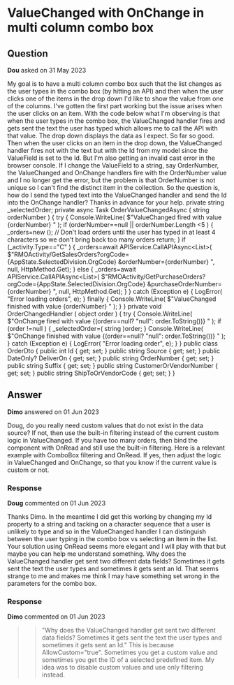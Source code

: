 # ValueChanged with OnChange in multi column combo box

## Question

**Dou** asked on 31 May 2023

My goal is to have a multi column combo box such that the list changes as the user types in the combo box (by hitting an API) and then when the user clicks one of the items in the drop down I'd like to show the value from one of the columns. I've gotten the first part working but the issue arises when the user clicks on an item. With the code below what I'm observing is that when the user types in the combo box, the ValueChanged handler fires and gets sent the text the user has typed which allows me to call the API with that value. The drop down displays the data as I expect. So far so good. Then when the user clicks on an item in the drop down, the ValueChanged handler fires not with the text but with the Id from my model since the ValueField is set to the Id. But I'm also getting an invalid cast error in the browser console. If I change the ValueField to a string, say OrderNumber, the ValueChanged and OnChange handlers fire with the OrderNumber value and I no longer get the error, but the problem is that OrderNumber is not unique so I can't find the distinct item in the collection. So the question is, how do I send the typed text into the ValueChanged handler and send the Id into the OnChange handler? Thanks in advance for your help. <TelerikMultiColumnComboBox Data="_orders" AllowCustom="true" Value="_selectedOrder" ValueExpression="(()=> _selectedOrder)" ValueChanged="@(async (string order)=> await OrderValueChangedAsync(order))" OnChange="OrderChangedHandler" ValueField="@nameof(OrderDto.Id)" TextField="@nameof(OrderDto.OrderNumber)"> <MultiColumnComboBoxColumns> <MultiColumnComboBoxColumn Field="@nameof(OrderDto.Source)" Title="Source"> </MultiColumnComboBoxColumn> <MultiColumnComboBoxColumn Field="@nameof(OrderDto.DeliverOn)" Title="Deliver On"> </MultiColumnComboBoxColumn> <MultiColumnComboBoxColumn Field="@nameof(OrderDto.OrderNumber)" Title="Order Number"> </MultiColumnComboBoxColumn> <MultiColumnComboBoxColumn Field="@nameof(OrderDto.Suffix)" Title="Suffix"> </MultiColumnComboBoxColumn> </MultiColumnComboBoxColumns> <MultiColumnComboBoxSettings> <MultiColumnComboBoxPopupSettings Width="600px" /> </MultiColumnComboBoxSettings> </TelerikMultiColumnComboBox> private string _selectedOrder; private async Task OrderValueChangedAsync ( string orderNumber ) { try {
Console.WriteLine( $"ValueChanged fired with value {orderNumber} " ); if (orderNumber==null || orderNumber.Length <5 )
{
_orders=new (); // Don't load orders until the user has typed in at least 4 characters so we don't bring back too many orders return;
} if (_activity.Type=="C" )
{
_orders=await APIService.CallAPIAsync<List<OrderDto>>( $"RMOActivity/GetSalesOrders?orgCode={AppState.SelectedDivision.OrgCode} &orderNumber={orderNumber} ", null, HttpMethod.Get);
} else {
_orders=await APIService.CallAPIAsync<List<OrderDto>>( $"RMOActivity/GetPurchaseOrders?orgCode={AppState.SelectedDivision.OrgCode} &purchaseOrderNumber={orderNumber} ", null, HttpMethod.Get);
}
} catch (Exception e)
{
LogError( "Error loading orders", e);
} finally {
Console.WriteLine( $"ValueChanged finished with value {orderNumber} " );
}
} private void OrderChangedHandler ( object order ) { try {
Console.WriteLine( $"OnChange fired with value {(order==null? "null": order.ToString())} " ); if (order !=null )
{
_selectedOrder=( string )order;
}
Console.WriteLine( $"OnChange finished with value {(order==null? "null": order.ToString())} " );
} catch (Exception e)
{
LogError( "Error loading order", e);
}
} public class OrderDto { public int Id { get; set; } public string Source { get; set; } public DateOnly? DeliverOn { get; set; } public string OrderNumber { get; set; } public string Suffix { get; set; } public string CustomerOrVendorNumber { get; set; } public string ShipToOrVendorCode { get; set; }
}

## Answer

**Dimo** answered on 01 Jun 2023

Doug, do you really need custom values that do not exist in the data source? If not, then use the built-in filtering instead of the current custom logic in ValueChanged. If you have too many orders, then bind the component with OnRead and still use the built-in filtering. Here is a relevant example with ComboBox filtering and OnRead. If yes, then adjust the logic in ValueChanged and OnChange, so that you know if the current value is custom or not.

### Response

**Doug** commented on 01 Jun 2023

Thanks Dimo. In the meantime I did get this working by changing my Id property to a string and tacking on a character sequence that a user is unlikely to type and so in the ValueChanged handler I can distinguish between the user typing in the combo box vs selecting an item in the list. Your solution using OnRead seems more elegant and I will play with that but maybe you can help me understand something. Why does the ValueChanged handler get sent two different data fields? Sometimes it gets sent the text the user types and sometimes it gets sent an Id. That seems strange to me and makes me think I may have something set wrong in the parameters for the combo box.

### Response

**Dimo** commented on 01 Jun 2023

>> "Why does the ValueChanged handler get sent two different data fields? Sometimes it gets sent the text the user types and sometimes it gets sent an Id." This is because AllowCustom="true". Sometimes you get a custom value and sometimes you get the ID of a selected predefined item. My idea was to disable custom values and use only filtering instead.
